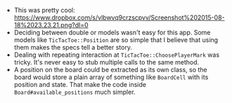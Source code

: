 - This was pretty cool: https://www.dropbox.com/s/vlbwvq9crzscpvv/Screenshot%202015-08-18%2023.23.21.png?dl=0
- Deciding between double or models wasn't easy for this app. Some models like `TicTacToe::Position` are so simple that I believe that using them makes the specs tell a better story.
- Dealing with repeating interaction at `TicTacToe::ChoosePlayerMark` was tricky. It's never easy to stub multiple calls to the same method.
- A position on the board could be extracted as its own class, so the board would store a plain array of something like `BoardCell` with its position and state. That make the code inside `Board#available_positions` much simpler.

